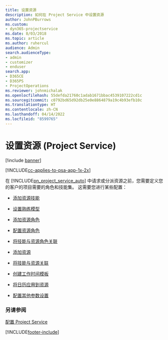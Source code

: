 ```yaml
---
title: 设置资源
description: 如何在 Project Service 中设置资源
author: JohnPBurrows
ms.custom:
- dyn365-projectservice
ms.date: 8/03/2018
ms.topic: article
ms.author: ruhercul
audience: Admin
search.audienceType:
- admin
- customizer
- enduser
search.app:
- D365CE
- D365PS
- ProjectOperations
ms.reviewer: johnmichalak
ms.openlocfilehash: 55defda21760c1adab1671bbac4539107222cd1c
ms.sourcegitcommit: c0792bd65d92db25e0e8864879a19c4b93efb10c
ms.translationtype: HT
ms.contentlocale: zh-CN
ms.lasthandoff: 04/14/2022
ms.locfileid: "8599765"
---
```

# <a name="set-up-resources-project-service"></a>设置资源 (Project Service)

[!include [banner](../includes/psa-now-project-operations.md)]

[!INCLUDE[cc-applies-to-psa-app-1x-2x](../includes/cc-applies-to-psa-app-1x-2x.md)]

在 [!INCLUDE[pn_project_service_auto](../includes/pn-project-service-auto.md)] 中请求或分派资源之前，您需要定义您的客户的项目需要的角色和技能集。 这需要您进行某些配置：  
  
-   [添加资源技能](../psa/add-resource-skills.md)  
  
-   [设置熟练模型](../psa/set-up-proficiency-models.md)  
  
-   [添加资源角色](../psa/add-resource-roles.md)  
  
-   [配置资源角色](../psa/configure-resource-roles.md)  
  
-   [将技能与资源角色关联](../psa/associate-skills-with-resource-roles.md)  
  
-   [添加资源](../psa/add-resources.md)  
  
-   [将技能与资源关联](../psa/associate-skills-with-resources.md)  
  
-   [创建工作时间模板](../psa/create-work-hours-template.md)  
  
-   [将日历应用到资源](../psa/apply-calendar-resource.md)  
  
-   [配置其他参数设置](../psa/configure-additional-parameters-settings.md)  
  
### <a name="see-also"></a>另请参阅  
 [配置 Project Service](../psa/configure.md)


[!INCLUDE[footer-include](../includes/footer-banner.md)]
